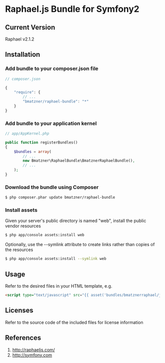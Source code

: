 # Raphael.js Bundle for Symfony2

## Current Version

Raphael v2.1.2

## Installation

### Add bundle to your composer.json file

``` js
// composer.json

{
    "require": {
		// ...
        "bmatzner/raphael-bundle": "*"
    }
}
```

### Add bundle to your application kernel

``` php
// app/AppKernel.php

public function registerBundles()
{
    $bundles = array(
        // ...
        new Bmatzner\RaphaelBundle\BmatznerRaphaelBundle(),
        // ...
    );
}
```

### Download the bundle using Composer

``` bash
$ php composer.phar update bmatzner/raphael-bundle
```

### Install assets

Given your server's public directory is named "web", install the public vendor resources

``` bash
$ php app/console assets:install web
```

Optionally, use the --symlink attribute to create links rather than copies of the resources 

``` bash
$ php app/console assets:install --symlink web
```

## Usage

Refer to the desired files in your HTML template, e.g.

``` html
<script type="text/javascript" src="{{ asset('bundles/bmatznerraphael/js/raphael.min.js') }}"></script>
```

## Licenses

Refer to the source code of the included files for license information

## References

1. http://raphaeljs.com/
2. http://symfony.com
